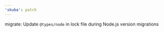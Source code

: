 ```yaml
---
'skuba': patch
---
```


migrate: Update `@types/node` in lock file during Node.js version migrations
